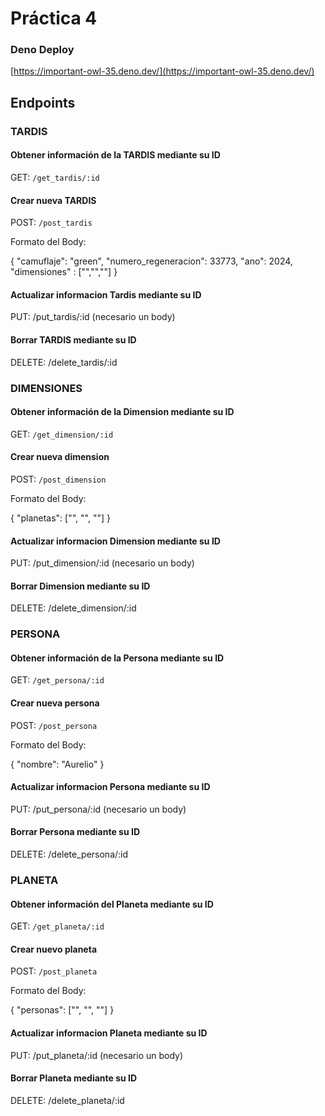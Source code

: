 # Práctica 4 

### Deno Deploy
[https://important-owl-35.deno.dev/](https://important-owl-35.deno.dev/)

## Endpoints

### TARDIS

#### Obtener información de la TARDIS mediante su ID 
GET: ` /get_tardis/:id  `


#### Crear nueva TARDIS 
POST: ` /post_tardis `

Formato del Body:
  
{
    "camuflaje": "green",
    "numero_regeneracion": 33773,
    "ano": 2024,
    "dimensiones" : ["","",""]
}


#### Actualizar informacion Tardis mediante su ID
PUT: /put_tardis/:id
(necesario un body)


#### Borrar TARDIS mediante su ID 
DELETE: /delete_tardis/:id






### DIMENSIONES

#### Obtener información de la Dimension mediante su ID 
GET: ` /get_dimension/:id  `


#### Crear nueva dimension 
POST: ` /post_dimension `

Formato del Body:
  
{
    "planetas": ["", "", ""] 
}

#### Actualizar informacion Dimension mediante su ID
PUT: /put_dimension/:id
(necesario un body)


#### Borrar Dimension mediante su ID 
DELETE: /delete_dimension/:id







### PERSONA

#### Obtener información de la Persona mediante su ID 
GET: ` /get_persona/:id  `


#### Crear nueva persona 
POST: ` /post_persona `

Formato del Body:
  
{
    "nombre": "Aurelio"
}

#### Actualizar informacion Persona mediante su ID
PUT: /put_persona/:id
(necesario un body)


#### Borrar Persona mediante su ID 
DELETE: /delete_persona/:id








### PLANETA

#### Obtener información del Planeta mediante su ID 
GET: ` /get_planeta/:id  `


#### Crear nuevo planeta 
POST: ` /post_planeta `

Formato del Body:
  
{
    "personas": ["", "", ""] 
}

#### Actualizar informacion Planeta mediante su ID
PUT: /put_planeta/:id
(necesario un body)


#### Borrar Planeta mediante su ID 
DELETE: /delete_planeta/:id





